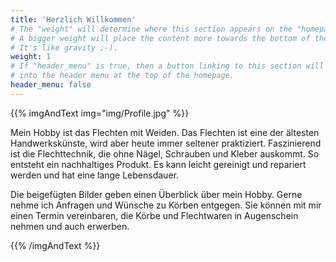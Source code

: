 ```yaml
---
title: 'Herzlich Willkommen'
# The "weight" will determine where this section appears on the "homepage".
# A bigger weight will place the content more towards the bottom of the page.
# It's like gravity ;-).
weight: 1
# If "header_menu" is true, then a button linking to this section will be placed
# into the header menu at the top of the homepage.
header_menu: false
---
```


{{% imgAndText img="img/Profile.jpg" %}}

Mein Hobby ist das Flechten mit Weiden. Das Flechten ist eine der ältesten Handwerkskünste, wird aber heute immer seltener praktiziert. Faszinierend ist die Flechttechnik, die ohne Nägel, Schrauben und Kleber auskommt. So entsteht ein nachhaltiges Produkt. Es kann leicht gereinigt und repariert werden und hat eine lange Lebensdauer.

Die beigefügten Bilder geben einen Überblick über mein Hobby. Gerne nehme ich Anfragen und Wünsche zu Körben entgegen. Sie können mit mir einen Termin vereinbaren, die Körbe und Flechtwaren in Augenschein nehmen und auch erwerben.

{{% /imgAndText %}}

